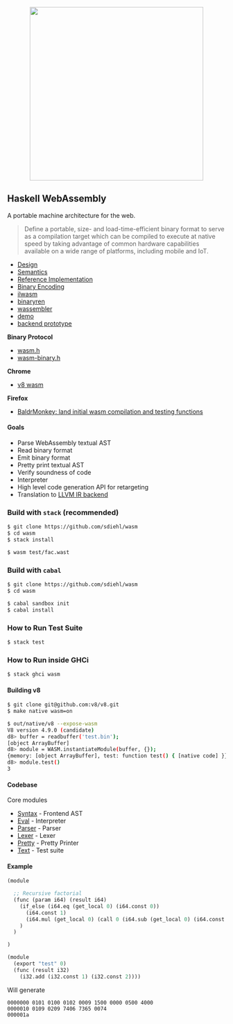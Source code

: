 <p align="center">
    <img src="https://kripken.github.io/talks/wasm3.png" width="400px"/>
</p>

Haskell WebAssembly
-------------------

A portable machine architecture for the web.

> Define a portable, size- and load-time-efficient binary format to serve as a
> compilation target which can be compiled to execute at native speed by taking
> advantage of common hardware capabilities available on a wide range of
> platforms, including mobile and IoT.

* [Design](https://github.com/WebAssembly/design)
* [Semantics](https://github.com/WebAssembly/design/blob/master/AstSemantics.md)
* [Reference Implementation](https://github.com/WebAssembly/spec/tree/64822f7137e26c0b101ecba9cb1cd93d416c2c74/ml-proto)
* [Binary Encoding](https://github.com/WebAssembly/design/blob/master/BinaryEncoding.md)
* [ilwasm](https://github.com/WebAssembly/ilwasm)
* [binaryren](https://github.com/WebAssembly/binaryen)
* [wassembler](https://github.com/ncbray/wassembler)
* [demo](https://ncbray.github.io/wassembler/)
* [backend prototype](https://github.com/ncbray/wassembler/blob/master/v8/backend.js)

**Binary Protocol**

* [wasm.h](https://github.com/WebAssembly/binaryen/blob/master/src/wasm.h)
* [wasm-binary.h](https://github.com/WebAssembly/binaryen/blob/master/src/wasm-binary.h)

**Chrome**

* [v8 wasm](https://github.com/v8/v8/tree/master/src/wasm)

**Firefox**

* [BaldrMonkey: land initial wasm compilation and testing functions](https://bugzilla.mozilla.org/show_bug.cgi?id=1234985)

#### Goals

* Parse WebAssembly textual AST
* Read binary format
* Emit binary format
* Pretty print textual AST
* Verify soundness of code
* Interpreter
* High level code generation API  for retargeting
* Translation to [LLVM IR backend](http://reviews.llvm.org/D10569)

### Build with `stack` (recommended)

```bash
$ git clone https://github.com/sdiehl/wasm
$ cd wasm
$ stack install
```

```bash
$ wasm test/fac.wast
```

### Build with `cabal`

```bash
$ git clone https://github.com/sdiehl/wasm
$ cd wasm

$ cabal sandbox init
$ cabal install
```

### How to Run Test Suite

```bash
$ stack test
```

### How to Run inside GHCi


```bash
$ stack ghci wasm
```

#### Building v8

```bash
$ git clone git@github.com:v8/v8.git
$ make native wasm=on

$ out/native/v8 --expose-wasm
V8 version 4.9.0 (candidate)
d8> buffer = readbuffer('test.bin');
[object ArrayBuffer]
d8> module = WASM.instantiateModule(buffer, {});
{memory: [object ArrayBuffer], test: function test() { [native code] }}
d8> module.test()
3
```

#### Codebase

Core modules

* [Syntax](https://github.com/sdiehl/wasm/blob/master/src/Syntax.hs) - Frontend AST
* [Eval](https://github.com/sdiehl/wasm/blob/master/src/Eval.hs)  - Interpreter
* [Parser](https://github.com/sdiehl/wasm/blob/master/src/Parser.y) - Parser
* [Lexer](https://github.com/sdiehl/wasm/blob/master/src/Lexer.x) - Lexer
* [Pretty](https://github.com/sdiehl/wasm/blob/master/src/Pretty.hs) - Pretty Printer
* [Text](https://github.com/sdiehl/wasm/blob/master/src/Test.hs) - Test suite

#### Example

```scheme
(module

  ;; Recursive factorial
  (func (param i64) (result i64)
    (if_else (i64.eq (get_local 0) (i64.const 0))
      (i64.const 1)
      (i64.mul (get_local 0) (call 0 (i64.sub (get_local 0) (i64.const 1))))
    )
  )

)
```


```scheme
(module
  (export "test" 0)
  (func (result i32)
    (i32.add (i32.const 1) (i32.const 2))))
```


Will generate

```
0000000 0101 0100 0102 0009 1500 0000 0500 4000
0000010 0109 0209 7406 7365 0074               
000001a
```
